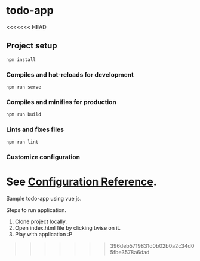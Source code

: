 # todo-app

<<<<<<< HEAD
## Project setup
```
npm install
```

### Compiles and hot-reloads for development
```
npm run serve
```

### Compiles and minifies for production
```
npm run build
```

### Lints and fixes files
```
npm run lint
```

### Customize configuration
See [Configuration Reference](https://cli.vuejs.org/config/).
=======
Sample todo-app using vue js.

Steps to run application.
1. Clone project locally.
2. Open index.html file by clicking twise on it.
3. Play with application :P
>>>>>>> 396deb5719831d0b02b0a2c34d05fbe3578a6dad
